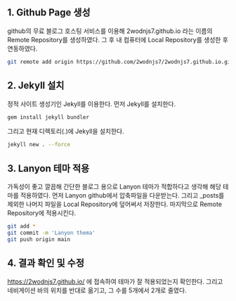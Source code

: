 ## 1. Github Page 생성

github의 무료 블로그 호스팅 서비스를 이용해 2wodnjs7.github.io 라는 이름의 Remote Repository를 생성하였다.
그 후 내 컴퓨터에 Local Repository를 생성한 후 연동하였다.
```sh
git remote add origin https://github.com/2wodnjs7/2wodnjs7.github.io.git
```


## 2. Jekyll 설치

정적 사이트 생성기인 Jekyll를 이용한다.
먼저 Jekyll를 설치한다.
```sh
gem install jekyll bundler
```
그리고 현재 디렉토리(.)에 Jekyll을 설치한다.
```sh
jekyll new . --force
```

## 3. Lanyon 테마 적용

가독성이 좋고 깔끔해 간단한 블로그 용으로 Lanyon 테마가 적합하다고 생각해 해당 테마를 적용하였다.
먼저 Lanyon github에서 압축파일을 다운받는다.
그리고 _posts를 제외한 나머지 파일을 Local Repository에 덮어써서 저장한다.
마지막으로 Remote Repository에 적용시킨다.
```sh
git add *
git commit -m 'Lanyon thema'
git push origin main
```

## 4. 결과 확인 및 수정

https://2wodnjs7.github.io/ 에 접속하여 테마가 잘 적용되었는지 확인한다.
그리고 네비게이션 바의 위치를 반대로 옮기고, 그 수를 5개에서 2개로 줄였다.
